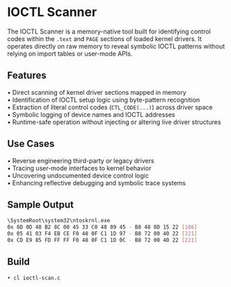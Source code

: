 # IOCTL Scanner

The IOCTL Scanner is a memory-native tool built for identifying control codes within the `.text` and `PAGE` sections of loaded kernel drivers. It operates directly on raw memory to reveal symbolic IOCTL patterns without relying on import tables or user-mode APIs.

## Features

• Direct scanning of kernel driver sections mapped in memory  
• Identification of IOCTL setup logic using byte-pattern recognition  
• Extraction of literal control codes (`CTL_CODE(...)`) across driver space  
• Symbolic logging of device names and IOCTL addresses  
• Runtime-safe operation without injecting or altering live driver structures

## Use Cases

• Reverse engineering third-party or legacy drivers  
• Tracing user-mode interfaces to kernel behavior  
• Uncovering undocumented device control logic  
• Enhancing reflective debugging and symbolic trace systems

## Sample Output

```bash
\SystemRoot\system32\ntoskrnl.exe
0x 8D 0D 48 B2 8C 00 45 33 C0 48 89 45 - B8 48 8D 15 22 [186] 
0x 05 41 03 F4 EB CE F0 48 0F C1 1D 97 - B8 72 00 40 22 [221]
0x CD E9 85 FD FF FF F0 48 0F C1 1D 0C - B8 72 00 40 22 [221]
```
## Build
```bash
• cl ioctl-scan.c 
```
